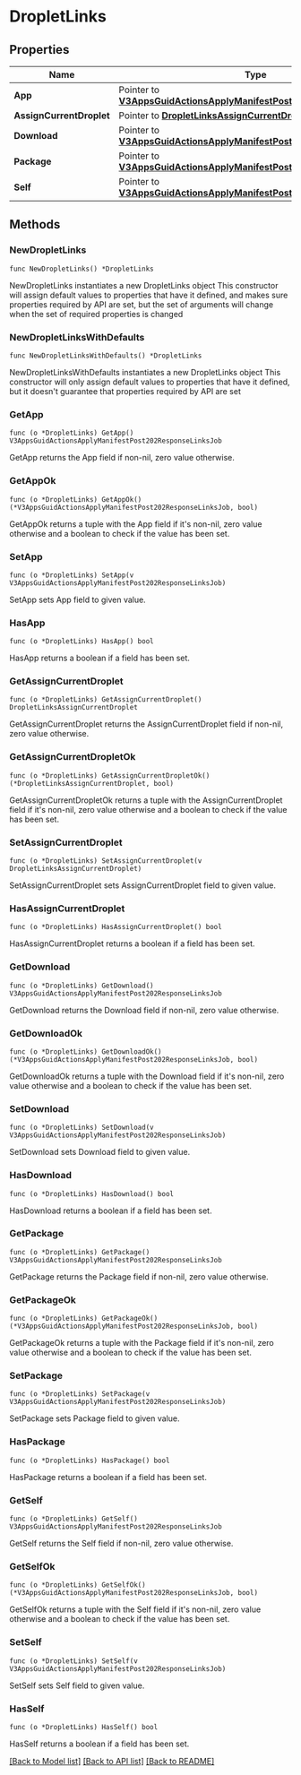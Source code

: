 # DropletLinks

## Properties

Name | Type | Description | Notes
------------ | ------------- | ------------- | -------------
**App** | Pointer to [**V3AppsGuidActionsApplyManifestPost202ResponseLinksJob**](V3AppsGuidActionsApplyManifestPost202ResponseLinksJob.md) |  | [optional] 
**AssignCurrentDroplet** | Pointer to [**DropletLinksAssignCurrentDroplet**](DropletLinksAssignCurrentDroplet.md) |  | [optional] 
**Download** | Pointer to [**V3AppsGuidActionsApplyManifestPost202ResponseLinksJob**](V3AppsGuidActionsApplyManifestPost202ResponseLinksJob.md) |  | [optional] 
**Package** | Pointer to [**V3AppsGuidActionsApplyManifestPost202ResponseLinksJob**](V3AppsGuidActionsApplyManifestPost202ResponseLinksJob.md) |  | [optional] 
**Self** | Pointer to [**V3AppsGuidActionsApplyManifestPost202ResponseLinksJob**](V3AppsGuidActionsApplyManifestPost202ResponseLinksJob.md) |  | [optional] 

## Methods

### NewDropletLinks

`func NewDropletLinks() *DropletLinks`

NewDropletLinks instantiates a new DropletLinks object
This constructor will assign default values to properties that have it defined,
and makes sure properties required by API are set, but the set of arguments
will change when the set of required properties is changed

### NewDropletLinksWithDefaults

`func NewDropletLinksWithDefaults() *DropletLinks`

NewDropletLinksWithDefaults instantiates a new DropletLinks object
This constructor will only assign default values to properties that have it defined,
but it doesn't guarantee that properties required by API are set

### GetApp

`func (o *DropletLinks) GetApp() V3AppsGuidActionsApplyManifestPost202ResponseLinksJob`

GetApp returns the App field if non-nil, zero value otherwise.

### GetAppOk

`func (o *DropletLinks) GetAppOk() (*V3AppsGuidActionsApplyManifestPost202ResponseLinksJob, bool)`

GetAppOk returns a tuple with the App field if it's non-nil, zero value otherwise
and a boolean to check if the value has been set.

### SetApp

`func (o *DropletLinks) SetApp(v V3AppsGuidActionsApplyManifestPost202ResponseLinksJob)`

SetApp sets App field to given value.

### HasApp

`func (o *DropletLinks) HasApp() bool`

HasApp returns a boolean if a field has been set.

### GetAssignCurrentDroplet

`func (o *DropletLinks) GetAssignCurrentDroplet() DropletLinksAssignCurrentDroplet`

GetAssignCurrentDroplet returns the AssignCurrentDroplet field if non-nil, zero value otherwise.

### GetAssignCurrentDropletOk

`func (o *DropletLinks) GetAssignCurrentDropletOk() (*DropletLinksAssignCurrentDroplet, bool)`

GetAssignCurrentDropletOk returns a tuple with the AssignCurrentDroplet field if it's non-nil, zero value otherwise
and a boolean to check if the value has been set.

### SetAssignCurrentDroplet

`func (o *DropletLinks) SetAssignCurrentDroplet(v DropletLinksAssignCurrentDroplet)`

SetAssignCurrentDroplet sets AssignCurrentDroplet field to given value.

### HasAssignCurrentDroplet

`func (o *DropletLinks) HasAssignCurrentDroplet() bool`

HasAssignCurrentDroplet returns a boolean if a field has been set.

### GetDownload

`func (o *DropletLinks) GetDownload() V3AppsGuidActionsApplyManifestPost202ResponseLinksJob`

GetDownload returns the Download field if non-nil, zero value otherwise.

### GetDownloadOk

`func (o *DropletLinks) GetDownloadOk() (*V3AppsGuidActionsApplyManifestPost202ResponseLinksJob, bool)`

GetDownloadOk returns a tuple with the Download field if it's non-nil, zero value otherwise
and a boolean to check if the value has been set.

### SetDownload

`func (o *DropletLinks) SetDownload(v V3AppsGuidActionsApplyManifestPost202ResponseLinksJob)`

SetDownload sets Download field to given value.

### HasDownload

`func (o *DropletLinks) HasDownload() bool`

HasDownload returns a boolean if a field has been set.

### GetPackage

`func (o *DropletLinks) GetPackage() V3AppsGuidActionsApplyManifestPost202ResponseLinksJob`

GetPackage returns the Package field if non-nil, zero value otherwise.

### GetPackageOk

`func (o *DropletLinks) GetPackageOk() (*V3AppsGuidActionsApplyManifestPost202ResponseLinksJob, bool)`

GetPackageOk returns a tuple with the Package field if it's non-nil, zero value otherwise
and a boolean to check if the value has been set.

### SetPackage

`func (o *DropletLinks) SetPackage(v V3AppsGuidActionsApplyManifestPost202ResponseLinksJob)`

SetPackage sets Package field to given value.

### HasPackage

`func (o *DropletLinks) HasPackage() bool`

HasPackage returns a boolean if a field has been set.

### GetSelf

`func (o *DropletLinks) GetSelf() V3AppsGuidActionsApplyManifestPost202ResponseLinksJob`

GetSelf returns the Self field if non-nil, zero value otherwise.

### GetSelfOk

`func (o *DropletLinks) GetSelfOk() (*V3AppsGuidActionsApplyManifestPost202ResponseLinksJob, bool)`

GetSelfOk returns a tuple with the Self field if it's non-nil, zero value otherwise
and a boolean to check if the value has been set.

### SetSelf

`func (o *DropletLinks) SetSelf(v V3AppsGuidActionsApplyManifestPost202ResponseLinksJob)`

SetSelf sets Self field to given value.

### HasSelf

`func (o *DropletLinks) HasSelf() bool`

HasSelf returns a boolean if a field has been set.


[[Back to Model list]](../README.md#documentation-for-models) [[Back to API list]](../README.md#documentation-for-api-endpoints) [[Back to README]](../README.md)


